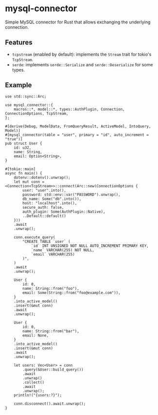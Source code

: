 # mysql-connector

Simple MySQL connector for Rust that allows exchanging the underlying connection.

## Features

* `tcpstream` (enabled by default): implements the `Stream` trait for tokio's `TcpStream`.
* `serde`: implements `serde::Serialize` and `serde::Deserialize` for some types.

## Example

```no_run
use std::sync::Arc;

use mysql_connector::{
    macros::*, model::*, types::AuthPlugin, Connection, ConnectionOptions, TcpStream,
};

#[derive(Debug, ModelData, FromQueryResult, ActiveModel, IntoQuery, Model)]
#[mysql_connector(table = "user", primary = "id", auto_increment = "true")]
pub struct User {
    id: u32,
    name: String,
    email: Option<String>,
}

#[tokio::main]
async fn main() {
    dotenv::dotenv().unwrap();
    let mut conn = <Connection<TcpStream>>::connect(Arc::new(ConnectionOptions {
        user: "user".into(),
        password: std::env::var("PASSWORD").unwrap(),
        db_name: Some("db".into()),
        host: "localhost".into(),
        secure_auth: false,
        auth_plugin: Some(AuthPlugin::Native),
        ..Default::default()
    }))
    .await
    .unwrap();

    conn.execute_query(
        "CREATE TABLE `user` (
            `id` INT UNSIGNED NOT NULL AUTO_INCREMENT PRIMARY KEY,
            `name` VARCHAR(255) NOT NULL,
            `email` VARCHAR(255)
        )",
    )
    .await
    .unwrap();

    User {
        id: 0,
        name: String::from("foo"),
        email: Some(String::from("foo@example.com")),
    }
    .into_active_model()
    .insert(&mut conn)
    .await
    .unwrap();

    User {
        id: 0,
        name: String::from("bar"),
        email: None,
    }
    .into_active_model()
    .insert(&mut conn)
    .await
    .unwrap();

    let users: Vec<User> = conn
        .query(&User::build_query())
        .await
        .unwrap()
        .collect()
        .await
        .unwrap();
    println!("{users:?}");

    conn.disconnect().await.unwrap();
}
```
